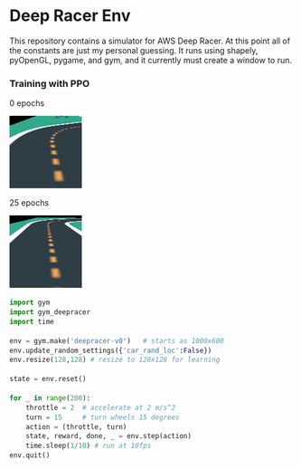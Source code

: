 # Deep Racer Env

This repository contains a simulator for AWS Deep Racer. At this point all of the constants are just my personal guessing. It runs using shapely, pyOpenGL, pygame, and gym, and it currently must create a window to run.

### Training with PPO

0 epochs

![](gifs/0.gif)

25 epochs

![](gifs/25.gif)

```python
import gym
import gym_deepracer
import time

env = gym.make('deepracer-v0')   # starts as 1000x600
env.update_random_settings({'car_rand_loc':False})
env.resize(128,128) # resize to 128x128 for learning

state = env.reset()

for _ in range(200):
    throttle = 2  # accelerate at 2 m/s^2
    turn = 15     # turn wheels 15 degrees
    action = (throttle, turn)
    state, reward, done, _ = env.step(action)
    time.sleep(1/10) # run at 10fps
env.quit()
```